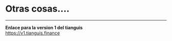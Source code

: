 # Otras cosas....

---

**Enlace para la version 1 del tianguis**  
https://v1.tianguis.finance  
  